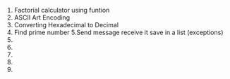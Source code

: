 
1. Factorial calculator using funtion 
2. ASCII Art Encoding
3. Converting Hexadecimal to Decimal
4. Find prime number
5.Send message receive it save in a list (exceptions)
6.
7.
8.
9.
10.


